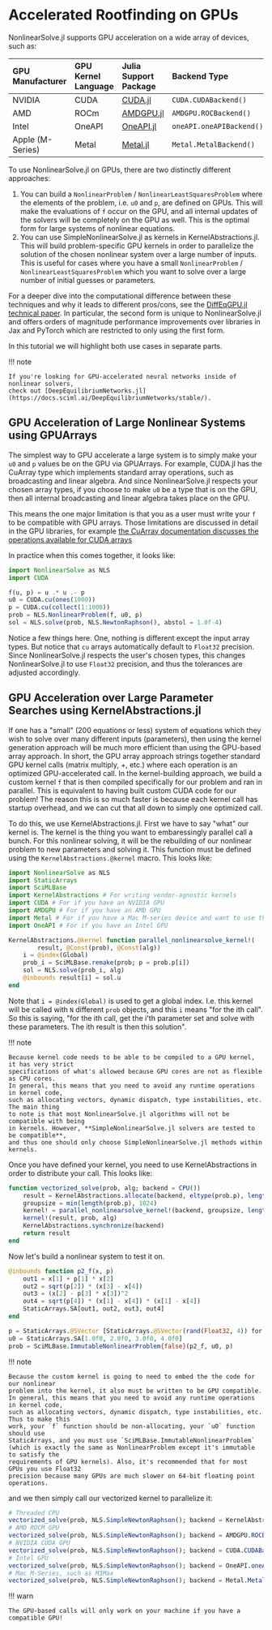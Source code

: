# Accelerated Rootfinding on GPUs

NonlinearSolve.jl supports GPU acceleration on a wide array of devices, such as:

| GPU Manufacturer | GPU Kernel Language | Julia Support Package                              | Backend Type             |
|:---------------- |:------------------- |:-------------------------------------------------- |:------------------------ |
| NVIDIA           | CUDA                | [CUDA.jl](https://github.com/JuliaGPU/CUDA.jl)     | `CUDA.CUDABackend()`     |
| AMD              | ROCm                | [AMDGPU.jl](https://github.com/JuliaGPU/AMDGPU.jl) | `AMDGPU.ROCBackend()`    |
| Intel            | OneAPI              | [OneAPI.jl](https://github.com/JuliaGPU/oneAPI.jl) | `oneAPI.oneAPIBackend()` |
| Apple (M-Series) | Metal               | [Metal.jl](https://github.com/JuliaGPU/Metal.jl)   | `Metal.MetalBackend()`   |

To use NonlinearSolve.jl on GPUs, there are two distinctly different approaches:

 1. You can build a `NonlinearProblem` / `NonlinearLeastSquaresProblem` where the elements
    of the problem, i.e. `u0` and `p`, are defined on GPUs. This will make the evaluations
    of `f` occur on the GPU, and all internal updates of the solvers will be completely
    on the GPU as well. This is the optimal form for large systems of nonlinear equations.
 2. You can use SimpleNonlinearSolve.jl as kernels in KernelAbstractions.jl. This will build
    problem-specific GPU kernels in order to parallelize the solution of the chosen nonlinear
    system over a large number of inputs. This is useful for cases where you have a small
    `NonlinearProblem` / `NonlinearLeastSquaresProblem` which you want to solve over a large
    number of initial guesses or parameters.

For a deeper dive into the computational difference between these techniques and why it
leads to different pros/cons, see the
[DiffEqGPU.jl technical paper](https://www.sciencedirect.com/science/article/abs/pii/S0045782523007156).
In particular, the second form is unique to NonlinearSolve.jl and offers orders of magnitude
performance improvements over libraries in Jax and PyTorch which are restricted to only
using the first form.

In this tutorial we will highlight both use cases in separate parts.

!!! note
    
    If you're looking for GPU-accelerated neural networks inside of nonlinear solvers,
    check out [DeepEquilibriumNetworks.jl](https://docs.sciml.ai/DeepEquilibriumNetworks/stable/).

## GPU Acceleration of Large Nonlinear Systems using GPUArrays

The simplest way to GPU accelerate a large system is to simply make your `u0` and `p` values
be on the GPU via GPUArrays. For example, CUDA.jl has the CuArray type which implements
standard array operations, such as broadcasting and linear algebra. And since
NonlinearSolve.jl respects your chosen array types, if you choose to make `u0` be a type
that is on the GPU, then all internal broadcasting and linear algebra takes place on the
GPU.

This means the one major limitation is that you as a user must write your `f` to be
compatible with GPU arrays. Those limitations are discussed in detail in the GPU libraries,
for example
[the CuArray documentation discusses the operations available for CUDA arrays](https://cuda.juliagpu.org/stable/usage/array/)

In practice when this comes together, it looks like:

```julia
import NonlinearSolve as NLS
import CUDA

f(u, p) = u .* u .- p
u0 = CUDA.cu(ones(1000))
p = CUDA.cu(collect(1:1000))
prob = NLS.NonlinearProblem(f, u0, p)
sol = NLS.solve(prob, NLS.NewtonRaphson(), abstol = 1.0f-4)
```

Notice a few things here. One, nothing is different except the input array types. But
notice that `cu` arrays automatically default to `Float32` precision. Since NonlinearSolve.jl
respects the user's chosen types, this changes NonlinearSolve.jl to use `Float32` precision,
and thus the tolerances are adjusted accordingly.

## GPU Acceleration over Large Parameter Searches using KernelAbstractions.jl

If one has a "small" (200 equations or less) system of equations which they wish to solve
over many different inputs (parameters), then using the kernel generation approach will be
much more efficient than using the GPU-based array approach. In short, the GPU array
approach strings together standard GPU kernel calls (matrix multiply, +, etc.) where each
operation is an optimized GPU-accelerated call. In the kernel-building approach, we build
a custom kernel `f` that is then compiled specifically for our problem and ran in parallel.
This is equivalent to having built custom CUDA code for our problem! The reason this is
so much faster is because each kernel call has startup overhead, and we can cut that all
down to simply one optimized call.

To do this, we use KernelAbstractions.jl. First we have to say "what" our kernel is. The
kernel is the thing you want to embaressingly parallel call a bunch. For this nonlinear
solving, it will be the rebuilding of our nonlinear problem to new parameters and solving
it. This function must be defined using the `KernelAbstractions.@kernel` macro. This looks
like:

```julia
import NonlinearSolve as NLS
import StaticArrays
import SciMLBase
import KernelAbstractions # For writing vendor-agnostic kernels
import CUDA # For if you have an NVIDIA GPU
import AMDGPU # For if you have an AMD GPU
import Metal # For if you have a Mac M-series device and want to use the built-in GPU
import OneAPI # For if you have an Intel GPU

KernelAbstractions.@kernel function parallel_nonlinearsolve_kernel!(
        result, @Const(prob), @Const(alg))
    i = @index(Global)
    prob_i = SciMLBase.remake(prob; p = prob.p[i])
    sol = NLS.solve(prob_i, alg)
    @inbounds result[i] = sol.u
end
```

Note that `i = @index(Global)` is used to get a global index. I.e. this kernel will be
called with `N` different `prob` objects, and this `i` means "for the ith call". So this
is saying, "for the ith call, get the i'th parameter set and solve with these parameters.
The ith result is then this solution".

!!! note
    
    Because kernel code needs to be able to be compiled to a GPU kernel, it has very strict
    specifications of what's allowed because GPU cores are not as flexible as CPU cores.
    In general, this means that you need to avoid any runtime operations in kernel code,
    such as allocating vectors, dynamic dispatch, type instabilities, etc. The main thing
    to note is that most NonlinearSolve.jl algorithms will not be compatible with being
    in kernels. However, **SimpleNonlinearSolve.jl solvers are tested to be compatible**,
    and thus one should only choose SimpleNonlinearSolve.jl methods within kernels.

Once you have defined your kernel, you need to use KernelAbstractions in order to distribute
your call. This looks like:

```julia
function vectorized_solve(prob, alg; backend = CPU())
    result = KernelAbstractions.allocate(backend, eltype(prob.p), length(prob.p))
    groupsize = min(length(prob.p), 1024)
    kernel! = parallel_nonlinearsolve_kernel!(backend, groupsize, length(prob.p))
    kernel!(result, prob, alg)
    KernelAbstractions.synchronize(backend)
    return result
end
```

Now let's build a nonlinear system to test it on.

```julia
@inbounds function p2_f(x, p)
    out1 = x[1] + p[1] * x[2]
    out2 = sqrt(p[2]) * (x[3] - x[4])
    out3 = (x[2] - p[3] * x[3])^2
    out4 = sqrt(p[4]) * (x[1] - x[4]) * (x[1] - x[4])
    StaticArrays.SA[out1, out2, out3, out4]
end

p = StaticArrays.@SVector [StaticArrays.@SVector(rand(Float32, 4)) for _ in 1:1024]
u0 = StaticArrays.SA[1.0f0, 2.0f0, 3.0f0, 4.0f0]
prob = SciMLBase.ImmutableNonlinearProblem{false}(p2_f, u0, p)
```

!!! note
    
    Because the custom kernel is going to need to embed the the code for our nonlinear
    problem into the kernel, it also must be written to be GPU compatible.
    In general, this means that you need to avoid any runtime operations in kernel code,
    such as allocating vectors, dynamic dispatch, type instabilities, etc. Thus to make this
    work, your `f` function should be non-allocating, your `u0` function should use
    StaticArrays, and you must use `SciMLBase.ImmutableNonlinearProblem`
    (which is exactly the same as NonlinearProblem except it's immutable to satisfy the
    requirements of GPU kernels). Also, it's recommended that for most GPUs you use Float32
    precision because many GPUs are much slower on 64-bit floating point operations.

and we then simply call our vectorized kernel to parallelize it:

```julia
# Threaded CPU
vectorized_solve(prob, NLS.SimpleNewtonRaphson(); backend = KernelAbstractions.CPU())
# AMD ROCM GPU
vectorized_solve(prob, NLS.SimpleNewtonRaphson(); backend = AMDGPU.ROCBackend())
# NVIDIA CUDA GPU
vectorized_solve(prob, NLS.SimpleNewtonRaphson(); backend = CUDA.CUDABackend())
# Intel GPU
vectorized_solve(prob, NLS.SimpleNewtonRaphson(); backend = OneAPI.oneAPIBackend())
# Mac M-Series, such as M3Max
vectorized_solve(prob, NLS.SimpleNewtonRaphson(); backend = Metal.MetalBackend())
```

!!! warn
    
    The GPU-based calls will only work on your machine if you have a compatible GPU!
